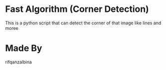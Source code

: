 # Fast Algorithm (Corner Detection)
This is a python script that can detect the corner of that image like lines and moree

# Made By
rifqanzalbina
